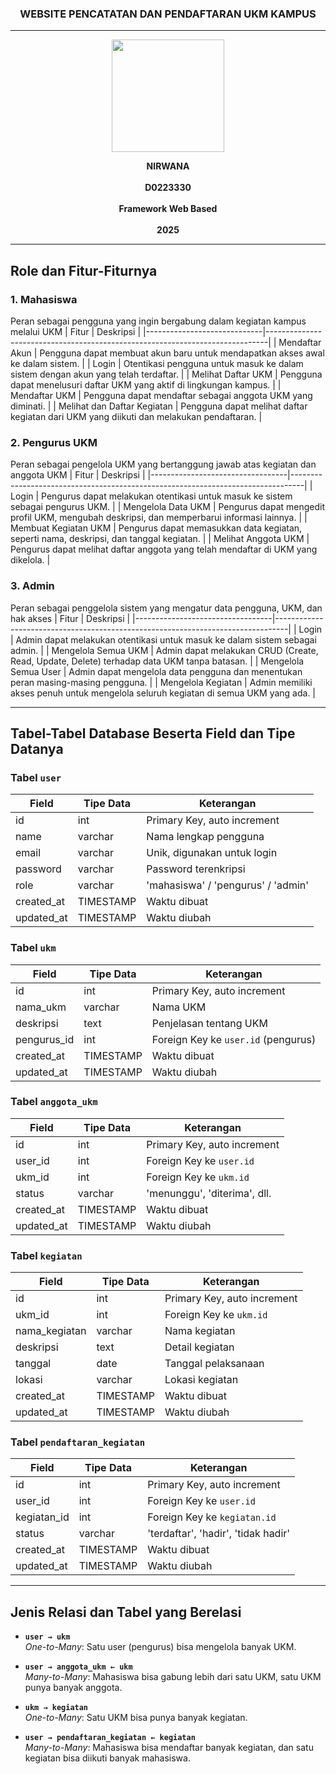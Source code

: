 <h3 align="center">WEBSITE PENCATATAN DAN PENDAFTARAN UKM KAMPUS</h3>

---


<p align="center">
  <img src="https://github.com/user-attachments/assets/6ea20b1c-762f-4fc2-98b8-fb3785782673" alt=" " width="180"/>
</p>



<p align="center">
  <strong>NIRWANA</strong><br/><br/>
  <strong>D0223330</strong><br/><br/>
  <strong>Framework Web Based</strong><br/><br/>
  <strong>2025</strong>
</p>

---

## Role dan Fitur-Fiturnya

### 1. Mahasiswa
Peran sebagai pengguna yang ingin bergabung dalam kegiatan kampus melalui UKM
| Fitur                    | Deskripsi                                                                 |
|-----------------------------|------------------------------------------------------------------------------|
| Mendaftar Akun              | Pengguna dapat membuat akun baru untuk mendapatkan akses awal ke dalam sistem. |
| Login                       | Otentikasi pengguna untuk masuk ke dalam sistem dengan akun yang telah terdaftar. |
| Melihat Daftar UKM          | Pengguna dapat menelusuri daftar UKM yang aktif di lingkungan kampus.        |
| Mendaftar UKM               | Pengguna dapat mendaftar sebagai anggota UKM yang diminati.                  |
| Melihat dan Daftar Kegiatan | Pengguna dapat melihat daftar kegiatan dari UKM yang diikuti dan melakukan pendaftaran. |


### 2. Pengurus UKM
Peran sebagai pengelola UKM yang bertanggung jawab atas kegiatan dan anggota UKM
| Fitur                        | Deskripsi                                                                   |
|----------------------------------|---------------------------------------------------------------------------------|
| Login                           | Pengurus dapat melakukan otentikasi untuk masuk ke sistem sebagai pengurus UKM. |
| Mengelola Data UKM              | Pengurus dapat mengedit profil UKM, mengubah deskripsi, dan memperbarui informasi lainnya. |
| Membuat Kegiatan UKM            | Pengurus dapat memasukkan data kegiatan, seperti nama, deskripsi, dan tanggal kegiatan. |
| Melihat Anggota UKM            | Pengurus dapat melihat daftar anggota yang telah mendaftar di UKM yang dikelola. |


### 3. Admin
Peran sebagai penggelola sistem yang mengatur data pengguna, UKM, dan hak akses
| Fitur                        | Deskripsi                                                                   |
|----------------------------------|---------------------------------------------------------------------------------|
| Login                           | Admin dapat melakukan otentikasi untuk masuk ke dalam sistem sebagai admin.     |
| Mengelola Semua UKM             | Admin dapat melakukan CRUD (Create, Read, Update, Delete) terhadap data UKM tanpa batasan. |
| Mengelola Semua User            | Admin dapat mengelola data pengguna dan menentukan peran masing-masing pengguna. |
| Mengelola Kegiatan              | Admin memiliki akses penuh untuk mengelola seluruh kegiatan di semua UKM yang ada. |


---

## Tabel-Tabel Database Beserta Field dan Tipe Datanya

### Tabel `user`

| Field       | Tipe Data | Keterangan                            |
|-------------|-----------|----------------------------------------|
| id          | int       | Primary Key, auto increment            |
| name        | varchar   | Nama lengkap pengguna                  |
| email       | varchar   | Unik, digunakan untuk login            |
| password    | varchar   | Password terenkripsi                   |
| role        | varchar   | 'mahasiswa' / 'pengurus' / 'admin'     |
| created_at      | TIMESTAMP | Waktu dibuat                                   |
| updated_at      | TIMESTAMP | Waktu diubah                                   |

### Tabel `ukm`

| Field        | Tipe Data | Keterangan                                 |
|--------------|-----------|--------------------------------------------|
| id           | int       | Primary Key, auto increment                |
| nama_ukm     | varchar   | Nama UKM                                   |
| deskripsi    | text      | Penjelasan tentang UKM                     |
| pengurus_id  | int       | Foreign Key ke `user.id` (pengurus)        |
| created_at      | TIMESTAMP | Waktu dibuat                                   |
| updated_at      | TIMESTAMP | Waktu diubah                                   |

### Tabel `anggota_ukm`

| Field     | Tipe Data | Keterangan                                   |
|-----------|-----------|----------------------------------------------|
| id        | int       | Primary Key, auto increment                  |
| user_id   | int       | Foreign Key ke `user.id`                    |
| ukm_id    | int       | Foreign Key ke `ukm.id`                     |
| status    | varchar   | 'menunggu', 'diterima', dll.                 |
| created_at      | TIMESTAMP | Waktu dibuat                                   |
| updated_at      | TIMESTAMP | Waktu diubah                                   |

### Tabel `kegiatan`

| Field          | Tipe Data | Keterangan                        |
|----------------|-----------|-----------------------------------|
| id             | int       | Primary Key, auto increment       |
| ukm_id         | int       | Foreign Key ke `ukm.id`           |
| nama_kegiatan  | varchar   | Nama kegiatan                     |
| deskripsi      | text      | Detail kegiatan                   |
| tanggal        | date      | Tanggal pelaksanaan               |
| lokasi         | varchar   | Lokasi kegiatan                   |
| created_at      | TIMESTAMP | Waktu dibuat                                   |
| updated_at      | TIMESTAMP | Waktu diubah                                   |

### Tabel `pendaftaran_kegiatan`

| Field           | Tipe Data | Keterangan                                     |
|-----------------|-----------|------------------------------------------------|
| id              | int       | Primary Key, auto increment                    |
| user_id         | int       | Foreign Key ke `user.id`                       |
| kegiatan_id     | int       | Foreign Key ke `kegiatan.id`                   |
| status          | varchar   | 'terdaftar', 'hadir', 'tidak hadir'            |
| created_at      | TIMESTAMP | Waktu dibuat                                   |
| updated_at      | TIMESTAMP | Waktu diubah                                   |
---

## Jenis Relasi dan Tabel yang Berelasi

- **`user → ukm`**  
  *One-to-Many*: Satu user (pengurus) bisa mengelola banyak UKM.

- **`user → anggota_ukm ← ukm`**  
  *Many-to-Many*: Mahasiswa bisa gabung lebih dari satu UKM, satu UKM punya banyak anggota.

- **`ukm → kegiatan`**  
  *One-to-Many*: Satu UKM bisa punya banyak kegiatan.

- **`user → pendaftaran_kegiatan ← kegiatan`**  
  *Many-to-Many*: Mahasiswa bisa mendaftar banyak kegiatan, dan satu kegiatan bisa diikuti banyak mahasiswa.



